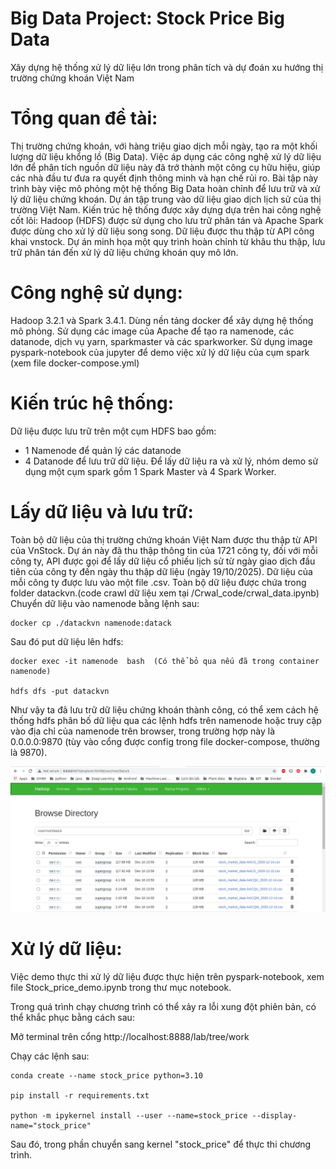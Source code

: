 # Big Data Project: Stock Price Big Data 
Xây dựng hệ thống xử lý dữ liệu lớn trong phân tích và dự đoán xu hướng thị trường chứng khoán Việt Nam

# Tổng quan đề tài:
Thị trường chứng khoán, với hàng triệu giao dịch mỗi ngày, tạo ra một khối lượng dữ liệu khổng lồ (Big Data). Việc áp dụng các công nghệ xử lý dữ liệu lớn để phân tích nguồn dữ liệu này đã trở thành một công cụ hữu hiệu, giúp các nhà đầu tư đưa ra quyết định thông minh và hạn chế rủi ro. Bài tập này trình bày việc mô phỏng một hệ thống Big Data hoàn chỉnh để lưu trữ và xử lý dữ liệu chứng khoán. Dự án tập trung vào dữ liệu giao dịch lịch sử của thị trường Việt Nam. Kiến trúc hệ thống được xây dựng dựa trên hai công nghệ cốt lõi: Hadoop (HDFS) được sử dụng cho lưu trữ phân tán và Apache Spark được dùng cho xử lý dữ liệu song song. Dữ liệu được thu thập từ API công khai vnstock. Dự án minh họa một quy trình hoàn chỉnh từ khâu thu thập, lưu trữ phân tán đến xử lý dữ liệu chứng khoán quy mô lớn.

# Công nghệ sử dụng:
Hadoop 3.2.1 và Spark 3.4.1.
Dùng nền tảng docker để xây dựng hệ thống mô phỏng. Sử dụng các image của Apache để tạo ra namenode, các datanode, dịch vụ yarn, sparkmaster và các sparkworker. 
Sử dụng image pyspark-notebook của jupyter để demo việc xử lý dữ liệu của cụm spark (xem file docker-compose.yml)

# Kiến trúc hệ thống:
Dữ liệu được lưu trữ trên một cụm HDFS bao gồm:
- 1 Namenode để quản lý các datanode
- 4 Datanode để lưu trữ dữ liệu.
Để lấy dữ liệu ra và xử lý, nhóm demo sử dụng một cụm spark gồm 1 Spark Master và 4 Spark Worker.

# Lấy dữ liệu và lưu trữ:
Toàn bộ dữ liệu của thị trường chứng khoán Việt Nam được thu thập từ API của VnStock. Dự án này đã thu thập thông tin của 1721 công ty, đối với mỗi công ty, API được gọi để lấy dữ liệu cổ phiếu lịch sử từ ngày giao dịch đầu tiên của công ty đến ngày thu thập dữ liệu (ngày 19/10/2025). Dữ liệu của mỗi công ty được lưu vào một file .csv. Toàn bộ dữ liệu được chứa trong folder datackvn.(code crawl dữ liệu xem tại /Crwal_code/crwal_data.ipynb)
Chuyển dữ liệu vào namenode bằng lệnh sau:

```
docker cp ./datackvn namenode:datack
```

Sau đó put dữ liệu lên hdfs:

```
docker exec -it namenode  bash  (Có thể bỏ qua nếu đã trong container namenode)

hdfs dfs -put datackvn
```

Như vậy ta đã lưu trữ dữ liệu chứng khoán thành công, có thể xem cách hệ thống hdfs phân bố dữ liệu qua các lệnh hdfs trên namenode hoặc truy cập vào địa chỉ của namenode trên browser, trong trường hợp này là 0.0.0.0:9870 (tùy vào cổng được config trong file docker-compose, thường là 9870).

![Screenshot](namenode.png)

# Xử lý dữ liệu:

Việc demo thực thi xử lý dữ liệu được thực hiện trên pyspark-notebook, xem file Stock_price_demo.ipynb trong thư mục notebook.

Trong quá trình chạy chương trình có thể xảy ra lỗi xung đột phiên bản, có thể khắc phục bằng cách sau:

Mở terminal trên cổng http://localhost:8888/lab/tree/work

Chạy các lệnh sau:
```
conda create --name stock_price python=3.10

pip install -r requirements.txt

python -m ipykernel install --user --name=stock_price --display-name="stock_price"
```

Sau đó, trong phần chuyển sang kernel "stock_price" để thực thi chương trình.




